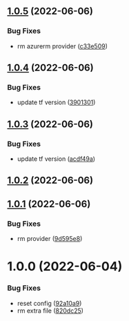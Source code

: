 ## [1.0.5](https://github.com/longviewsystems/terraform-azurerm-naming/compare/1.0.4...1.0.5) (2022-06-06)


### Bug Fixes

* rm azurerm provider ([c33e509](https://github.com/longviewsystems/terraform-azurerm-naming/commit/c33e509288595c31568005b9b7bec5168886c5a5))

## [1.0.4](https://github.com/longviewsystems/terraform-azurerm-naming/compare/1.0.3...1.0.4) (2022-06-06)


### Bug Fixes

* update tf version ([3901301](https://github.com/longviewsystems/terraform-azurerm-naming/commit/390130146669273fdf9a2c5953be343c526a6bb0))

## [1.0.3](https://github.com/longviewsystems/terraform-azurerm-naming/compare/1.0.2...1.0.3) (2022-06-06)


### Bug Fixes

* update tf version ([acdf49a](https://github.com/longviewsystems/terraform-azurerm-naming/commit/acdf49a36cacadb896f673c679cdda11c863c9c1))

## [1.0.2](https://github.com/longviewsystems/terraform-azurerm-naming/compare/1.0.1...1.0.2) (2022-06-06)

## [1.0.1](https://github.com/longviewsystems/terraform-azurerm-naming/compare/1.0.0...1.0.1) (2022-06-06)


### Bug Fixes

* rm provider ([9d595e8](https://github.com/longviewsystems/terraform-azurerm-naming/commit/9d595e8c955bbf3ce47e8301f9738a06fb222ab6))

# 1.0.0 (2022-06-04)


### Bug Fixes

* reset config ([92a10a9](https://github.com/longviewsystems/terraform-azurerm-naming/commit/92a10a9e1c394dcc05d766899fb45260d2431bc0))
* rm extra file ([820dc25](https://github.com/longviewsystems/terraform-azurerm-naming/commit/820dc25bc51c04ebf5b453ca97cede9199ab3317))
